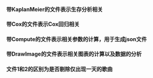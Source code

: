 ####  带KaplanMeier的文件表示生存分析相关

#### 带Cox的文件表示Cox回归相关

#### 带Compute的文件表示相关参数的计算，用于生成json文件

#### 带DrawImage的文件表示相关图表的计算以及数据的分析

#### 文件1和2的区别为是否剔除仅出现一天的歌曲

